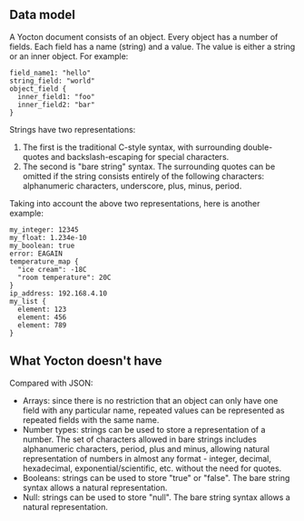 
## Data model

A Yocton document consists of an object. Every object has a number of fields.
Each field has a name (string) and a value. The value is either a string or
an inner object. For example:
```
field_name1: "hello"
string_field: "world"
object_field {
  inner_field1: "foo"
  inner_field2: "bar"
}
```
Strings have two representations:

1. The first is the traditional C-style syntax, with surrounding double-quotes
   and backslash-escaping for special characters.
1. The second is "bare string" syntax. The surrounding quotes can be omitted
   if the string consists entirely of the following characters: alphanumeric
   characters, underscore, plus, minus, period.

Taking into account the above two representations, here is another example:
```
my_integer: 12345
my_float: 1.234e-10
my_boolean: true
error: EAGAIN
temperature_map {
  "ice cream": -18C
  "room temperature": 20C
}
ip_address: 192.168.4.10
my_list {
  element: 123
  element: 456
  element: 789
}
```

## What Yocton doesn't have

Compared with JSON:

* Arrays: since there is no restriction that an object can only have one field
  with any particular name, repeated values can be represented as repeated
  fields with the same name.
* Number types: strings can be used to store a representation of a number.
  The set of characters allowed in bare strings includes alphanumeric
  characters, period, plus and minus, allowing natural representation of
  numbers in almost any format - integer, decimal, hexadecimal,
  exponential/scientific, etc. without the need for quotes.
* Booleans: strings can be used to store "true" or "false". The bare string
  syntax allows a natural representation.
* Null: strings can be used to store "null". The bare string syntax allows a
  natural representation.

